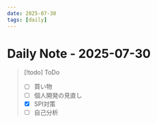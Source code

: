 ```yaml
---
date: 2025-07-30
tags: [daily]
---
```


# Daily Note - 2025-07-30

> [!todo] ToDo
> - [ ] 買い物
> - [ ] 個人開発の見直し
> - [x] SPI対策
> - [ ] 自己分析


